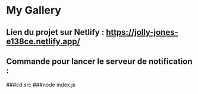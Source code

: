 # My Gallery

## Lien du projet sur Netlify : https://jolly-jones-e138ce.netlify.app/

## Commande pour lancer le serveur de notification : 
###cd src 
###node index.js
